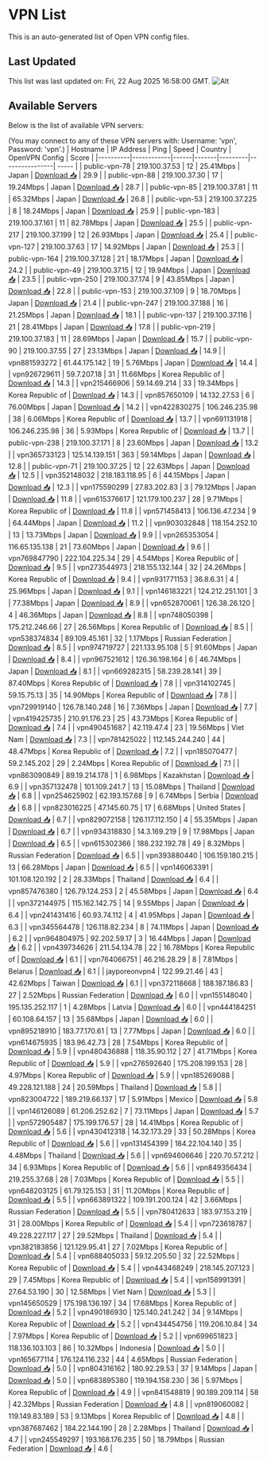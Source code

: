 # VPN List

This is an auto-generated list of Open VPN config files.

## Last Updated

This list was last updated on: Fri, 22 Aug 2025 16:58:00 GMT.
![Alt](https://repobeats.axiom.co/api/embed/186b98318ef1479477931607c1ad7d823f12451f.svg "Repobeats analytics image")

## Available Servers

Below is the list of available VPN servers:

(You may connect to any of these VPN servers with: Username: 'vpn', Password: 'vpn'.)
| Hostname | IP Address | Ping | Speed | Country | OpenVPN Config | Score |
|----------|------------|------|-------|---------|----------------| ----- |
| public-vpn-78 | 219.100.37.53 | 12 | 25.41Mbps | Japan | [Download 📥](./configs/server_0_JP.ovpn) | 29.9 |
| public-vpn-88 | 219.100.37.30 | 17 | 19.24Mbps | Japan | [Download 📥](./configs/server_1_JP.ovpn) | 28.7 |
| public-vpn-85 | 219.100.37.81 | 11 | 65.32Mbps | Japan | [Download 📥](./configs/server_2_JP.ovpn) | 26.8 |
| public-vpn-53 | 219.100.37.225 | 8 | 18.24Mbps | Japan | [Download 📥](./configs/server_3_JP.ovpn) | 25.9 |
| public-vpn-183 | 219.100.37.161 | 11 | 82.78Mbps | Japan | [Download 📥](./configs/server_4_JP.ovpn) | 25.5 |
| public-vpn-217 | 219.100.37.199 | 12 | 26.93Mbps | Japan | [Download 📥](./configs/server_5_JP.ovpn) | 25.4 |
| public-vpn-127 | 219.100.37.63 | 17 | 14.92Mbps | Japan | [Download 📥](./configs/server_6_JP.ovpn) | 25.3 |
| public-vpn-164 | 219.100.37.128 | 21 | 18.17Mbps | Japan | [Download 📥](./configs/server_7_JP.ovpn) | 24.2 |
| public-vpn-49 | 219.100.37.15 | 12 | 19.94Mbps | Japan | [Download 📥](./configs/server_8_JP.ovpn) | 23.5 |
| public-vpn-250 | 219.100.37.174 | 9 | 43.85Mbps | Japan | [Download 📥](./configs/server_9_JP.ovpn) | 22.8 |
| public-vpn-153 | 219.100.37.109 | 9 | 18.70Mbps | Japan | [Download 📥](./configs/server_10_JP.ovpn) | 21.4 |
| public-vpn-247 | 219.100.37.188 | 16 | 21.25Mbps | Japan | [Download 📥](./configs/server_11_JP.ovpn) | 18.1 |
| public-vpn-137 | 219.100.37.116 | 21 | 28.41Mbps | Japan | [Download 📥](./configs/server_12_JP.ovpn) | 17.8 |
| public-vpn-219 | 219.100.37.183 | 11 | 28.69Mbps | Japan | [Download 📥](./configs/server_13_JP.ovpn) | 15.7 |
| public-vpn-90 | 219.100.37.55 | 27 | 23.13Mbps | Japan | [Download 📥](./configs/server_14_JP.ovpn) | 14.9 |
| vpn881593272 | 61.44.175.142 | 19 | 5.76Mbps | Japan | [Download 📥](./configs/server_15_JP.ovpn) | 14.4 |
| vpn926729611 | 59.7.207.18 | 31 | 11.66Mbps | Korea Republic of | [Download 📥](./configs/server_16_KR.ovpn) | 14.3 |
| vpn215466906 | 59.14.69.214 | 33 | 19.34Mbps | Korea Republic of | [Download 📥](./configs/server_17_KR.ovpn) | 14.3 |
| vpn857650109 | 14.132.27.53 | 6 | 76.00Mbps | Japan | [Download 📥](./configs/server_18_JP.ovpn) | 14.2 |
| vpn422830275 | 106.246.235.98 | 38 | 6.06Mbps | Korea Republic of | [Download 📥](./configs/server_19_KR.ovpn) | 13.7 |
| vpn691131918 | 106.246.235.98 | 36 | 5.93Mbps | Korea Republic of | [Download 📥](./configs/server_20_KR.ovpn) | 13.7 |
| public-vpn-238 | 219.100.37.171 | 8 | 23.60Mbps | Japan | [Download 📥](./configs/server_21_JP.ovpn) | 13.2 |
| vpn365733123 | 125.14.139.151 | 363 | 59.14Mbps | Japan | [Download 📥](./configs/server_22_JP.ovpn) | 12.8 |
| public-vpn-71 | 219.100.37.25 | 12 | 22.63Mbps | Japan | [Download 📥](./configs/server_23_JP.ovpn) | 12.5 |
| vpn352148032 | 218.183.118.95 | 6 | 44.15Mbps | Japan | [Download 📥](./configs/server_24_JP.ovpn) | 12.3 |
| vpn175590299 | 27.83.202.83 | 3 | 79.12Mbps | Japan | [Download 📥](./configs/server_25_JP.ovpn) | 11.8 |
| vpn615376617 | 121.179.100.237 | 28 | 9.71Mbps | Korea Republic of | [Download 📥](./configs/server_26_KR.ovpn) | 11.8 |
| vpn571458413 | 106.136.47.234 | 9 | 64.44Mbps | Japan | [Download 📥](./configs/server_27_JP.ovpn) | 11.2 |
| vpn903032848 | 118.154.252.10 | 13 | 13.73Mbps | Japan | [Download 📥](./configs/server_28_JP.ovpn) | 9.9 |
| vpn265353054 | 116.65.135.138 | 21 | 73.60Mbps | Japan | [Download 📥](./configs/server_29_JP.ovpn) | 9.6 |
| vpn769847790 | 222.104.225.34 | 29 | 4.54Mbps | Korea Republic of | [Download 📥](./configs/server_30_KR.ovpn) | 9.5 |
| vpn273544973 | 218.155.132.144 | 32 | 24.26Mbps | Korea Republic of | [Download 📥](./configs/server_31_KR.ovpn) | 9.4 |
| vpn931771153 | 36.8.6.31 | 4 | 25.96Mbps | Japan | [Download 📥](./configs/server_32_JP.ovpn) | 9.1 |
| vpn146183221 | 124.212.251.101 | 3 | 77.38Mbps | Japan | [Download 📥](./configs/server_33_JP.ovpn) | 8.9 |
| vpn652870061 | 126.38.26.120 | 4 | 46.36Mbps | Japan | [Download 📥](./configs/server_34_JP.ovpn) | 8.8 |
| vpn748050398 | 175.212.246.66 | 27 | 26.56Mbps | Korea Republic of | [Download 📥](./configs/server_35_KR.ovpn) | 8.5 |
| vpn538374834 | 89.109.45.161 | 32 | 1.17Mbps | Russian Federation | [Download 📥](./configs/server_36_RU.ovpn) | 8.5 |
| vpn974719727 | 221.133.95.108 | 5 | 91.60Mbps | Japan | [Download 📥](./configs/server_37_JP.ovpn) | 8.4 |
| vpn967521612 | 126.36.198.164 | 6 | 46.74Mbps | Japan | [Download 📥](./configs/server_38_JP.ovpn) | 8.1 |
| vpn669282315 | 58.239.28.141 | 39 | 87.40Mbps | Korea Republic of | [Download 📥](./configs/server_39_KR.ovpn) | 7.8 |
| vpn314102745 | 59.15.75.13 | 35 | 14.90Mbps | Korea Republic of | [Download 📥](./configs/server_40_KR.ovpn) | 7.8 |
| vpn729919140 | 126.78.140.248 | 16 | 7.36Mbps | Japan | [Download 📥](./configs/server_41_JP.ovpn) | 7.7 |
| vpn419425735 | 210.91.176.23 | 25 | 43.73Mbps | Korea Republic of | [Download 📥](./configs/server_42_KR.ovpn) | 7.4 |
| vpn490451687 | 42.119.47.4 | 23 | 19.56Mbps | Viet Nam | [Download 📥](./configs/server_43_VN.ovpn) | 7.3 |
| vpn781425022 | 112.145.244.240 | 44 | 48.47Mbps | Korea Republic of | [Download 📥](./configs/server_44_KR.ovpn) | 7.2 |
| vpn185070477 | 59.2.145.202 | 29 | 2.24Mbps | Korea Republic of | [Download 📥](./configs/server_45_KR.ovpn) | 7.1 |
| vpn863090849 | 89.19.214.178 | 1 | 6.98Mbps | Kazakhstan | [Download 📥](./configs/server_46_KZ.ovpn) | 6.9 |
| vpn357132478 | 101.109.241.7 | 13 | 15.08Mbps | Thailand | [Download 📥](./configs/server_47_TH.ovpn) | 6.8 |
| vpn254625902 | 62.193.157.68 | 9 | 6.74Mbps | Serbia | [Download 📥](./configs/server_48_RS.ovpn) | 6.8 |
| vpn823016225 | 47.145.60.75 | 17 | 6.68Mbps | United States | [Download 📥](./configs/server_49_US.ovpn) | 6.7 |
| vpn829072158 | 126.117.112.150 | 4 | 55.35Mbps | Japan | [Download 📥](./configs/server_50_JP.ovpn) | 6.7 |
| vpn934318830 | 14.3.169.219 | 9 | 17.98Mbps | Japan | [Download 📥](./configs/server_51_JP.ovpn) | 6.5 |
| vpn615302366 | 188.232.192.78 | 49 | 8.32Mbps | Russian Federation | [Download 📥](./configs/server_52_RU.ovpn) | 6.5 |
| vpn393880440 | 106.159.180.215 | 13 | 66.28Mbps | Japan | [Download 📥](./configs/server_53_JP.ovpn) | 6.5 |
| vpn146063391 | 101.108.120.192 | 2 | 28.33Mbps | Thailand | [Download 📥](./configs/server_54_TH.ovpn) | 6.4 |
| vpn857476380 | 126.79.124.253 | 2 | 45.58Mbps | Japan | [Download 📥](./configs/server_55_JP.ovpn) | 6.4 |
| vpn372144975 | 115.162.142.75 | 14 | 9.55Mbps | Japan | [Download 📥](./configs/server_56_JP.ovpn) | 6.4 |
| vpn241431416 | 60.93.74.112 | 4 | 41.95Mbps | Japan | [Download 📥](./configs/server_57_JP.ovpn) | 6.3 |
| vpn345564478 | 126.118.82.234 | 8 | 74.11Mbps | Japan | [Download 📥](./configs/server_58_JP.ovpn) | 6.2 |
| vpn964804975 | 92.202.59.17 | 3 | 16.44Mbps | Japan | [Download 📥](./configs/server_59_JP.ovpn) | 6.2 |
| vpn439734626 | 211.54.134.78 | 22 | 16.78Mbps | Korea Republic of | [Download 📥](./configs/server_60_KR.ovpn) | 6.1 |
| vpn764066751 | 46.216.28.29 | 8 | 7.81Mbps | Belarus | [Download 📥](./configs/server_61_BY.ovpn) | 6.1 |
| jayporeonvpn4 | 122.99.21.46 | 43 | 42.62Mbps | Taiwan | [Download 📥](./configs/server_62_TW.ovpn) | 6.1 |
| vpn372118668 | 188.187.186.83 | 27 | 2.52Mbps | Russian Federation | [Download 📥](./configs/server_63_RU.ovpn) | 6.0 |
| vpn155148040 | 195.135.252.117 | 1 | 4.28Mbps | Latvia | [Download 📥](./configs/server_64_LV.ovpn) | 6.0 |
| vpn444184251 | 60.108.64.157 | 13 | 35.68Mbps | Japan | [Download 📥](./configs/server_65_JP.ovpn) | 6.0 |
| vpn895218910 | 183.77.170.61 | 13 | 7.77Mbps | Japan | [Download 📥](./configs/server_66_JP.ovpn) | 6.0 |
| vpn614675935 | 183.96.42.73 | 28 | 7.54Mbps | Korea Republic of | [Download 📥](./configs/server_67_KR.ovpn) | 5.9 |
| vpn480436888 | 118.35.90.112 | 27 | 41.71Mbps | Korea Republic of | [Download 📥](./configs/server_68_KR.ovpn) | 5.9 |
| vpn276592640 | 175.208.199.153 | 28 | 4.97Mbps | Korea Republic of | [Download 📥](./configs/server_69_KR.ovpn) | 5.9 |
| vpn185269088 | 49.228.121.188 | 24 | 20.59Mbps | Thailand | [Download 📥](./configs/server_70_TH.ovpn) | 5.8 |
| vpn823004722 | 189.219.66.137 | 17 | 5.91Mbps | Mexico | [Download 📥](./configs/server_71_MX.ovpn) | 5.8 |
| vpn146126089 | 61.206.252.62 | 7 | 73.11Mbps | Japan | [Download 📥](./configs/server_72_JP.ovpn) | 5.7 |
| vpn572905487 | 175.199.176.57 | 28 | 14.41Mbps | Korea Republic of | [Download 📥](./configs/server_73_KR.ovpn) | 5.6 |
| vpn430412318 | 14.32.173.29 | 33 | 50.28Mbps | Korea Republic of | [Download 📥](./configs/server_74_KR.ovpn) | 5.6 |
| vpn131454399 | 184.22.104.140 | 35 | 4.48Mbps | Thailand | [Download 📥](./configs/server_75_TH.ovpn) | 5.6 |
| vpn694606646 | 220.70.57.212 | 34 | 6.93Mbps | Korea Republic of | [Download 📥](./configs/server_76_KR.ovpn) | 5.6 |
| vpn849356434 | 219.255.37.68 | 28 | 7.03Mbps | Korea Republic of | [Download 📥](./configs/server_77_KR.ovpn) | 5.5 |
| vpn648203125 | 61.79.125.153 | 31 | 11.20Mbps | Korea Republic of | [Download 📥](./configs/server_78_KR.ovpn) | 5.5 |
| vpn663891322 | 109.191.200.124 | 42 | 3.66Mbps | Russian Federation | [Download 📥](./configs/server_79_RU.ovpn) | 5.5 |
| vpn780412633 | 183.97.153.219 | 31 | 28.00Mbps | Korea Republic of | [Download 📥](./configs/server_80_KR.ovpn) | 5.4 |
| vpn723618787 | 49.228.227.117 | 27 | 29.52Mbps | Thailand | [Download 📥](./configs/server_81_TH.ovpn) | 5.4 |
| vpn382183856 | 121.129.95.41 | 27 | 7.02Mbps | Korea Republic of | [Download 📥](./configs/server_82_KR.ovpn) | 5.4 |
| vpn688405033 | 59.12.205.50 | 32 | 22.52Mbps | Korea Republic of | [Download 📥](./configs/server_83_KR.ovpn) | 5.4 |
| vpn443468249 | 218.145.207.123 | 29 | 7.45Mbps | Korea Republic of | [Download 📥](./configs/server_84_KR.ovpn) | 5.4 |
| vpn158991391 | 27.64.53.190 | 30 | 12.58Mbps | Viet Nam | [Download 📥](./configs/server_85_VN.ovpn) | 5.3 |
| vpn145650529 | 175.198.136.197 | 34 | 17.68Mbps | Korea Republic of | [Download 📥](./configs/server_86_KR.ovpn) | 5.2 |
| vpn490186930 | 125.140.241.242 | 34 | 9.14Mbps | Korea Republic of | [Download 📥](./configs/server_87_KR.ovpn) | 5.2 |
| vpn434454756 | 119.206.10.84 | 34 | 7.97Mbps | Korea Republic of | [Download 📥](./configs/server_88_KR.ovpn) | 5.2 |
| vpn699651823 | 118.136.103.103 | 86 | 10.32Mbps | Indonesia | [Download 📥](./configs/server_89_ID.ovpn) | 5.0 |
| vpn165677114 | 176.124.116.232 | 44 | 4.65Mbps | Russian Federation | [Download 📥](./configs/server_90_RU.ovpn) | 5.0 |
| vpn804316162 | 180.92.29.53 | 37 | 9.14Mbps | Japan | [Download 📥](./configs/server_91_JP.ovpn) | 5.0 |
| vpn683895380 | 119.194.158.230 | 36 | 5.97Mbps | Korea Republic of | [Download 📥](./configs/server_92_KR.ovpn) | 4.9 |
| vpn841548819 | 90.189.209.114 | 58 | 42.32Mbps | Russian Federation | [Download 📥](./configs/server_93_RU.ovpn) | 4.8 |
| vpn819060082 | 119.149.83.189 | 53 | 9.13Mbps | Korea Republic of | [Download 📥](./configs/server_94_KR.ovpn) | 4.8 |
| vpn387687462 | 184.22.144.190 | 28 | 2.28Mbps | Thailand | [Download 📥](./configs/server_95_TH.ovpn) | 4.7 |
| vpn245549297 | 193.168.176.235 | 50 | 18.79Mbps | Russian Federation | [Download 📥](./configs/server_96_RU.ovpn) | 4.6 |
